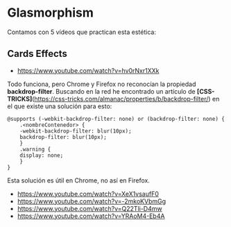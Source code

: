 # Glasmorphism

Contamos con 5 vídeos que practican esta estética:


## Cards Effects

- https://www.youtube.com/watch?v=hv0rNxr1XXk

Todo funciona, pero Chrome y Firefox no reconocían la propiedad **backdrop-filter**. Buscando en la red he encontrado un artículo de **[CSS-TRICKS]**(https://css-tricks.com/almanac/properties/b/backdrop-filter/) en el que existe una solución para esto:

```
@supports (-webkit-backdrop-filter: none) or (backdrop-filter: none) {
    .<nombreContenedor> {
    -webkit-backdrop-filter: blur(10px);
    backdrop-filter: blur(10px);
    }
    .warning {
    display: none;
    }
}
```

Esta solución es útil en Chrome, no así en Firefox.

- https://www.youtube.com/watch?v=XeX1vsaufF0
- https://www.youtube.com/watch?v=-2mkoKVbmGg
- https://www.youtube.com/watch?v=Q22Tli-D4mw
- https://www.youtube.com/watch?v=YRAoM4-Eb4A
